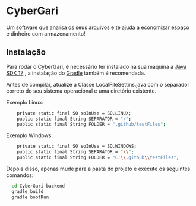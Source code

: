 # CyberGari

Um software que analisa os seus arquivos e te ajuda a economizar espaço e dinheiro com armazenamento!

## Instalação

Para rodar o CyberGari, é necessário ter instalado na sua máquina
a [Java SDK 17](https://www.oracle.com/java/technologies/javase/jdk17-archive-downloads.html) , a instalação
do [Gradle](https://gradle.org/install/) também é recomendada.

Antes de compilar, atualize a Classe LocalFileSettins.java com o separador correto do seu sistema operacional e uma
diretório existente.

Exemplo Linux:

```bash
    private static final SO soInUse = SO.LINUX;
    public static final String SEPARATOR = "/";
    public static final String FOLDER = ".github/testFiles";
```

Exemplo Windows:

```bash
    private static final SO soInUse = SO.WINDOWS;
    public static final String SEPARATOR = "\\";
    public static final String FOLDER = "C:\\.github\\testFiles";
```

Depois disso, apenas mude para a pasta do projeto e execute os seguintes comandos:

```bash
  cd CyberGari-backend
  gradle build
  gradle bootRun
```
    
